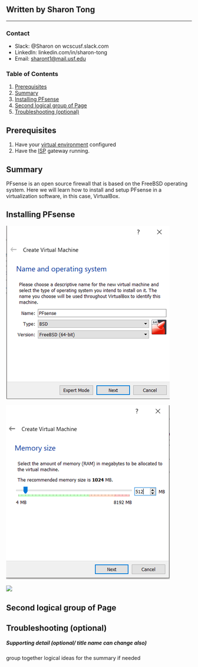 ## Written by Sharon Tong
_________________________

### Contact
- Slack: @Sharon on wcscusf.slack.com
- LinkedIn: linkedin.com/in/sharon-tong
- Email: sharont1@mail.usf.edu
### Table of Contents
1. [Prerequisites](#id-link-to-section)
2. [Summary](#id-link-to-section)
3. [Installing PFsense](#id-link-to-section)
4. [Second logical group of Page](#id-link-to-section)
5. [Troubleshooting (optional)](#id-link-to-section)

## Prerequisites <a id="id-link-to-section"></a>
1. Have your [virtual environment](https://www.virtualbox.org/wiki/Downloads) configured
2. Have the [ISP](link-to-guide) gateway running.

## Summary <a id="id-link-to-section"></a>
PFsense is an open source firewall that is based on the FreeBSD operating system. Here we will learn how to install and setup PFsense in a virtualization software, in this case, VirtualBox.

## Installing PFsense <a id="id-link-to-section"></a>

![](createVM.png)

![](memorySize.png)

![](createVirtualHardDisk.png=250)

## Second logical group of Page <a id="id-link-to-section"></a>

## Troubleshooting (optional) <a id="id-link-to-section"></a>

##### Supporting detail (optional/ title name can change also)
group together logical ideas for the summary if needed
